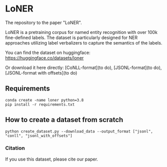 # LoNER
The repository to the paper "LoNER".

LoNER is a pretraining corpus for named entity recognition with over 100k fine-defined labels. The dataset is particularly
designed for NER approaches utilizing label verbalizers to capture the semantics of the labels.

You can find the dataset on huggingface: https://huggingface.co/datasets/loner

Or download it here directly: [CoNLL-format](to do), [JSONL-format](to do), [JSONL-format with offsets](to do)

## Requirements
```
conda create -name loner python=3.8
pip install -r requirements.txt
```

## How to create a dataset from scratch
```
python create_dataset.py --download_data --output_format ["jsonl", "conll", "jsonl_with_offsets"]
```

### Citation
If you use this dataset, please cite our paper.